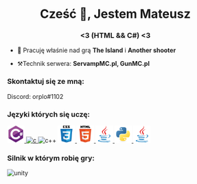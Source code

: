 <h1 align="center">Cześć 👋, Jestem Mateusz</h1>
<h3 align="center"><3 (HTML && C#) <3</h3>

- 🔭 Pracuję właśnie nad grą **The Island** i **Another shooter**

- ⚒️Technik serwera: **ServampMC.pl, GunMC.pl**

<h3 align="left">Skontaktuj się ze mną:</h3>
<p align="left">Discord: orplo#1102
</p>

<h3 align="left">Języki których się uczę:</h3>
<a href="https://www.w3schools.com/cs/" target="_blank" rel="noreferrer"> <img src="https://raw.githubusercontent.com/devicons/devicon/master/icons/csharp/csharp-original.svg" alt="csharp" width="40" height="40"/> </a> <a href="https://www.google.com/searchq=c%2B%2B&oq=C%2B%2B&aqs=chrome.0.69i59j0i512j0i433i512l4j0i512l4.4953j1j1&sourceid=chrome&ie=UTF-8" target="_blank" rel="noreferrer"> <a href="https://pl.wikipedia.org/wiki/C_(j%C4%99zyk_programowania)" target="_blank" rel="noreferrer"> <img src="http://www.trzykody.pl/wp-content/uploads/2021/01/clogo.png" alt="c" width="40" height="40"/> </a> <img src="https://upload.wikimedia.org/wikipedia/commons/thumb/1/18/ISO_C%2B%2B_Logo.svg/640px-ISO_C%2B%2B_Logo.svg.png" alt="c++" width="40"</a> <a href="https://www.w3schools.com/css/" target="_blank" rel="noreferrer"> <img src="https://raw.githubusercontent.com/devicons/devicon/master/icons/css3/css3-original-wordmark.svg" alt="css3" width="40" height="40"/> </a> <a href="https://www.w3.org/html/" target="_blank" rel="noreferrer"> <img src="https://raw.githubusercontent.com/devicons/devicon/master/icons/html5/html5-original-wordmark.svg" alt="html5" width="40" height="40"/> </a> <a href="https://www.java.com" target="_blank" rel="noreferrer"> <img src="https://raw.githubusercontent.com/devicons/devicon/master/icons/java/java-original.svg" alt="java" width="40" height="40"/> </a> <a href="https://www.python.org" target="_blank" rel="noreferrer"> <img src="https://raw.githubusercontent.com/devicons/devicon/master/icons/python/python-original.svg" alt="python" width="40"</a>
<img src="https://raw.githubusercontent.com/devicons/devicon/master/icons/java/java-original.svg" alt="java" width="40" height="40"/> </a> 
  
  
 
  
  

<h3 align="left">Silnik w którym robię gry:</h3>
<img src="https://www.vectorlogo.zone/logos/unity3d/unity3d-icon.svg" alt="unity" width="40" height="40"/> </a> 
</p>

